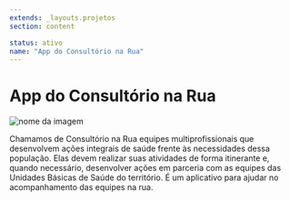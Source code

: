 ```yaml
---
extends: _layouts.projetos
section: content

status: ativo
name: "App do Consultório na Rua"
---
```

# App do Consultório na Rua

![nome da imagem](/assets/images/cons_na_rua.jpg)

Chamamos de Consultório na Rua equipes multiprofissionais que desenvolvem ações integrais de saúde frente às necessidades dessa população. Elas devem realizar suas atividades de forma itinerante e, quando necessário, desenvolver ações em parceria com as equipes das Unidades Básicas de Saúde do território. É um aplicativo para ajudar no acompanhamento das equipes na rua.